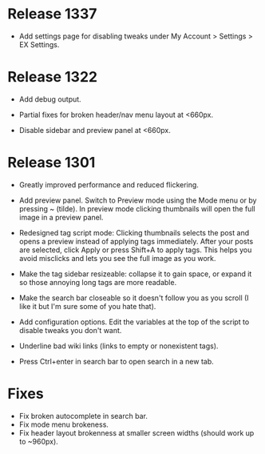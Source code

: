 # Release 1337

* Add settings page for disabling tweaks under My Account > Settings > EX Settings.

# Release 1322

* Add debug output.

* Partial fixes for broken header/nav menu layout at <660px.

* Disable sidebar and preview panel at <660px.

# Release 1301

* Greatly improved performance and reduced flickering.

* Add preview panel. Switch to Preview mode using the Mode menu or by pressing ~ (tilde).
  In preview mode clicking thumbnails will open the full image in a preview panel.

* Redesigned tag script mode: Clicking thumbnails selects the post and opens a
  preview instead of applying tags immediately. After your posts are selected,
  click Apply or press Shift+A to apply tags. This helps you avoid misclicks and
  lets you see the full image as you work.

* Make the tag sidebar resizeable: collapse it to gain space, or expand it so
  those annoying long tags are more readable.

* Make the search bar closeable so it doesn't follow you as you scroll (I like
  it but I'm sure some of you hate that).

* Add configuration options. Edit the variables at the top of the script to
  disable tweaks you don't want.

* Underline bad wiki links (links to empty or nonexistent tags).

* Press Ctrl+enter in search bar to open search in a new tab.

# Fixes

* Fix broken autocomplete in search bar.
* Fix mode menu brokeness.
* Fix header layout brokenness at smaller screen widths (should work up to ~960px).
